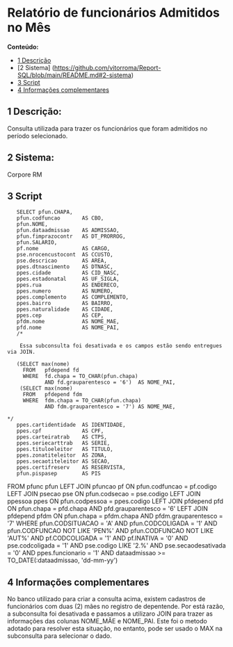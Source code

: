 #  Relatório de funcionários Admitidos no Mês


**Conteúdo:**

  * [1 Descrição](https://github.com/vitorroma/Report-SQL/blob/main/README.md#1--descri%C3%A7%C3%A3o)
  * [2 Sistema] (https://github.com/vitorroma/Report-SQL/blob/main/README.md#2-sistema)
  * [3 Script](https://github.com/vitorroma/Report-SQL/blob/main/README.md#3-script)
  * [4 Informações complementares](https://github.com/vitorroma/Report-SQL/blob/main/README.md#4-informa%C3%A7%C3%B5es-complementares)
  
## 1  Descrição:

Consulta utilizada para trazer os funcionários que foram admitidos no período  selecionado.

## 2 Sistema:

Corpore RM

## 3 Script

       SELECT pfun.CHAPA,
       pfun.codfuncao       AS CBO,
       pfun.NOME,
       pfun.dataadmissao    AS ADMISSAO,
       pfun.fimprazocontr   AS DT_PRORROG,
       pfun.SALARIO,
       pf.nome              AS CARGO,
       pse.nrocencustocont  AS CCUSTO,
       pse.descricao        AS AREA,
       ppes.dtnascimento    AS DTNASC,
       ppes.cidade          AS CID_NASC,
       ppes.estadonatal     AS UF_SIGLA,
       ppes.rua             AS ENDERECO,
       ppes.numero          AS NUMERO,
       ppes.complemento     AS COMPLEMENTO,
       ppes.bairro          AS BAIRRO,
       ppes.naturalidade    AS CIDADE,
       ppes.cep             AS CEP,
       pfdm.nome            AS NOME_MAE,
       pfd.nome             AS NOME_PAI,
       /* 
        
        Essa subconsulta foi desativada e os campos estão sendo entregues via JOIN.
          
       (SELECT max(nome)
         FROM   pfdepend fd
         WHERE  fd.chapa = TO_CHAR(pfun.chapa)
                AND fd.grauparentesco = '6')  AS NOME_PAI,
        (SELECT max(nome)
         FROM   pfdepend fdm
         WHERE  fdm.chapa = TO_CHAR(pfun.chapa)
                AND fdm.grauparentesco = '7') AS NOME_MAE, 
                                                                                   */
       ppes.cartidentidade  AS IDENTIDADE,
       ppes.cpf             AS CPF,
       ppes.carteiratrab    AS CTPS,
       ppes.seriecarttrab   AS SERIE,
       ppes.tituloeleitor   AS TITULO,
       ppes.zonatiteleitor  AS ZONA,
       ppes.secaotiteleitor AS SECAO,
       ppes.certifreserv    AS RESERVISTA,
       pfun.pispasep        AS PIS
FROM   pfunc pfun
       LEFT JOIN pfuncao pf
              ON pfun.codfuncao = pf.codigo
       LEFT JOIN psecao pse
              ON pfun.codsecao = pse.codigo
       LEFT JOIN ppessoa ppes
              ON pfun.codpessoa = ppes.codigo
       LEFT JOIN pfdepend pfd
              ON pfun.chapa = pfd.chapa
                 AND pfd.grauparentesco = '6'
       LEFT JOIN pfdepend pfdm
              ON pfun.chapa = pfdm.chapa
                 AND pfdm.grauparentesco = '7'
WHERE  pfun.CODSITUACAO = 'A'
       AND pfun.CODCOLIGADA = '1'
       AND pfun.CODFUNCAO NOT LIKE 'PEN%'
       AND pfun.CODFUNCAO NOT LIKE 'AUT%'
       AND pf.CODCOLIGADA = '1'
       AND pf.INATIVA = '0'
       AND pse.codcoligada = '1'
       AND pse.codigo LIKE '2.%'
       AND pse.secaodesativada = '0'
       AND ppes.funcionario = '1'
       AND dataadmissao >= TO_DATE(:dataadmissao, 'dd-mm-yy') 

## 4 Informações complementares

No banco utilizado para criar a consulta acima, existem cadastros de funcionários com duas (2) mães no registro de depentende. Por está razão, a subconsulta foi desativada e passamos a utilizaro JOIN para trazer as informações das colunas NOME_MÃE e NOME_PAI. Este foi o metodo adotado para resolver esta situação, no entanto, pode ser usado o MAX na subconsulta para selecionar o dado. 
